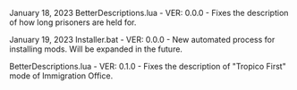 January 18, 2023
BetterDescriptions.lua - VER: 0.0.0
    - Fixes the description of how long prisoners are held for.

January 19, 2023
Installer.bat - VER: 0.0.0
    - New automated process for installing mods. Will be expanded in the future.

BetterDescriptions.lua - VER: 0.1.0
    - Fixes the description of "Tropico First" mode of Immigration Office.